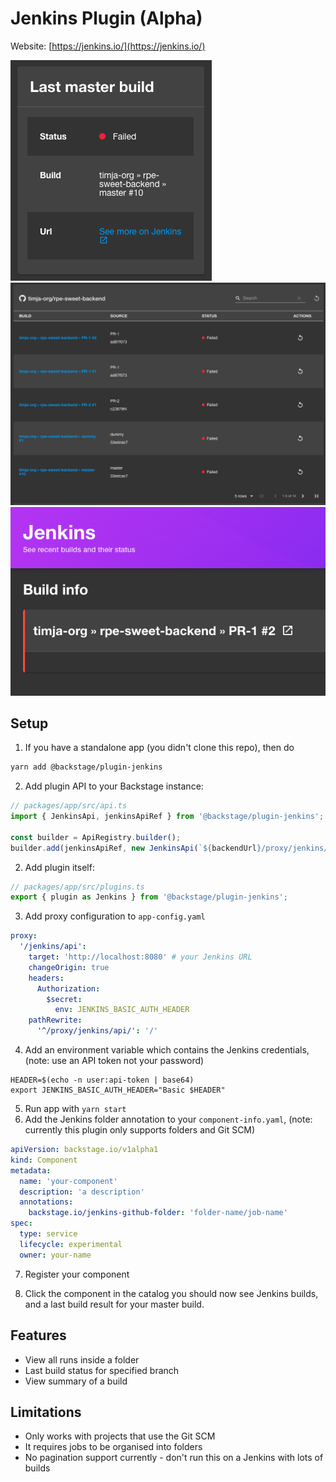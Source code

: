 # Jenkins Plugin (Alpha)

Website: [https://jenkins.io/](https://jenkins.io/)

<img src="./src/assets/last-master-build.png"  alt="Last master build"/>
<img src="./src/assets/folder-results.png"  alt="Folder results"/>
<img src="./src/assets/build-details.png"  alt="Build detials"/>

## Setup

1. If you have a standalone app (you didn't clone this repo), then do

```bash
yarn add @backstage/plugin-jenkins
```

2. Add plugin API to your Backstage instance:

```js
// packages/app/src/api.ts
import { JenkinsApi, jenkinsApiRef } from '@backstage/plugin-jenkins';

const builder = ApiRegistry.builder();
builder.add(jenkinsApiRef, new JenkinsApi(`${backendUrl}/proxy/jenkins/api`));
```

2. Add plugin itself:

```js
// packages/app/src/plugins.ts
export { plugin as Jenkins } from '@backstage/plugin-jenkins';
```

3. Add proxy configuration to `app-config.yaml`

```yaml
proxy:
  '/jenkins/api':
    target: 'http://localhost:8080' # your Jenkins URL
    changeOrigin: true
    headers:
      Authorization:
        $secret:
          env: JENKINS_BASIC_AUTH_HEADER
    pathRewrite:
      '^/proxy/jenkins/api/': '/'
```

4. Add an environment variable which contains the Jenkins credentials, (note: use an API token not your password)

```shell
HEADER=$(echo -n user:api-token | base64)
export JENKINS_BASIC_AUTH_HEADER="Basic $HEADER"
```

5. Run app with `yarn start`
6. Add the Jenkins folder annotation to your `component-info.yaml`, (note: currently this plugin only supports folders and Git SCM)

```yaml
apiVersion: backstage.io/v1alpha1
kind: Component
metadata:
  name: 'your-component'
  description: 'a description'
  annotations:
    backstage.io/jenkins-github-folder: 'folder-name/job-name'
spec:
  type: service
  lifecycle: experimental
  owner: your-name
```

7. Register your component

8. Click the component in the catalog you should now see Jenkins builds, and a last build result for your master build.

## Features

- View all runs inside a folder
- Last build status for specified branch
- View summary of a build

## Limitations

- Only works with projects that use the Git SCM
- It requires jobs to be organised into folders
- No pagination support currently - don't run this on a Jenkins with lots of builds
